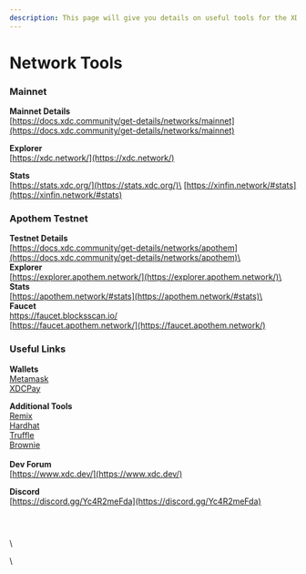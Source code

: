```yaml
---
description: This page will give you details on useful tools for the XDC Network.
---
```


# Network Tools



### Mainnet

**Mainnet Details**\
[https://docs.xdc.community/get-details/networks/mainnet](https://docs.xdc.community/get-details/networks/mainnet)

**Explorer**\
[https://xdc.network/](https://xdc.network/)

**Stats**\
[https://stats.xdc.org/](https://stats.xdc.org/)\
[https://xinfin.network/#stats](https://xinfin.network/#stats)

### Apothem Testnet

**Testnet Details**\
[https://docs.xdc.community/get-details/networks/apothem](https://docs.xdc.community/get-details/networks/apothem)\
\
**Explorer**\
[https://explorer.apothem.network/](https://explorer.apothem.network/)\
\
**Stats**\
[https://apothem.network/#stats](https://apothem.network/#stats)\
\
**Faucet**\
[https://faucet.blocksscan.io/\
](https://faucet.blocksscan.io/)[https://faucet.apothem.network/](https://faucet.apothem.network/)



### Useful Links

**Wallets**\
[Metamask](https://docs.xdc.community/get-details/wallet-integration/metamask)\
[XDCPay](https://docs.xdc.community/get-details/wallet-integration/xdcpay)

**Additional Tools**\
[Remix](https://docs.xdc.community/get-started/dev-environment/remix)\
[Hardhat](https://docs.xdc.community/get-started/dev-environment/hardhat)\
[Truffle](https://docs.xdc.community/get-started/dev-environment/xdc-truffle-and-ganache-integrations)\
[Brownie](https://docs.xdc.community/get-started/dev-environment/brownie)\
\
**Dev Forum**\
[https://www.xdc.dev/](https://www.xdc.dev/)

**Discord**\
[https://discord.gg/Yc4R2meFda](https://discord.gg/Yc4R2meFda)

####



###







####

\
\
\






\
